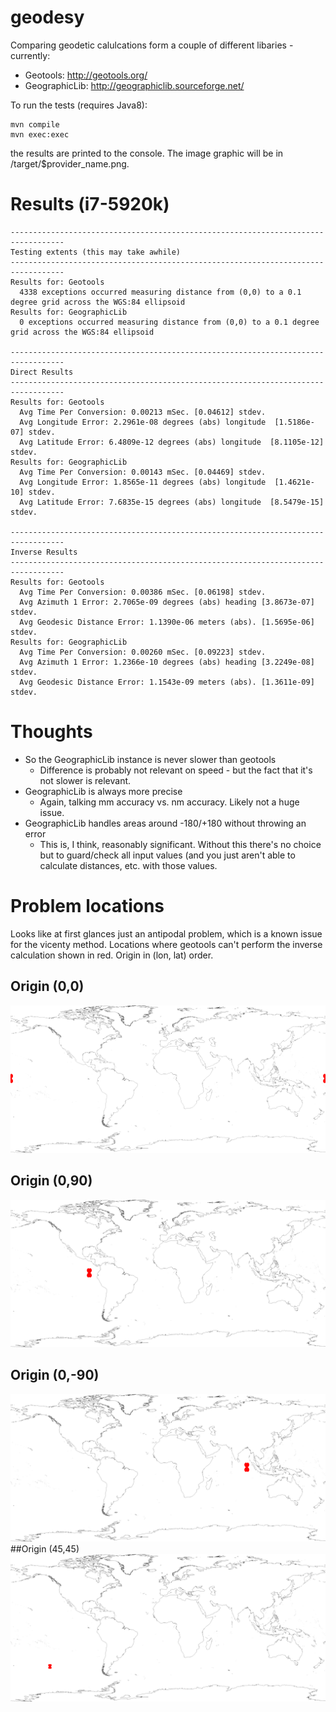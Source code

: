 # geodesy
Comparing geodetic calulcations form a couple of different libaries - currently:
  * Geotools: http://geotools.org/
  * GeographicLib: http://geographiclib.sourceforge.net/
 
To run the tests (requires Java8):
```
mvn compile
mvn exec:exec
```
the results are printed to the console.  The image graphic will be in /target/$provider_name.png.

# Results (i7-5920k)
```
----------------------------------------------------------------------------------
Testing extents (this may take awhile)
----------------------------------------------------------------------------------
Results for: Geotools
  4338 exceptions occurred measuring distance from (0,0) to a 0.1 degree grid across the WGS:84 ellipsoid
Results for: GeographicLib
  0 exceptions occurred measuring distance from (0,0) to a 0.1 degree grid across the WGS:84 ellipsoid

----------------------------------------------------------------------------------
Direct Results
----------------------------------------------------------------------------------
Results for: Geotools
  Avg Time Per Conversion: 0.00213 mSec. [0.04612] stdev.
  Avg Longitude Error: 2.2961e-08 degrees (abs) longitude  [1.5186e-07] stdev.
  Avg Latitude Error: 6.4809e-12 degrees (abs) longitude  [8.1105e-12] stdev.
Results for: GeographicLib
  Avg Time Per Conversion: 0.00143 mSec. [0.04469] stdev.
  Avg Longitude Error: 1.8565e-11 degrees (abs) longitude  [1.4621e-10] stdev.
  Avg Latitude Error: 7.6835e-15 degrees (abs) longitude  [8.5479e-15] stdev.
  
----------------------------------------------------------------------------------
Inverse Results
----------------------------------------------------------------------------------
Results for: Geotools
  Avg Time Per Conversion: 0.00386 mSec. [0.06198] stdev.
  Avg Azimuth 1 Error: 2.7065e-09 degrees (abs) heading [3.8673e-07] stdev.
  Avg Geodesic Distance Error: 1.1390e-06 meters (abs). [1.5695e-06] stdev.
Results for: GeographicLib
  Avg Time Per Conversion: 0.00260 mSec. [0.09223] stdev.
  Avg Azimuth 1 Error: 1.2366e-10 degrees (abs) heading [3.2249e-08] stdev.
  Avg Geodesic Distance Error: 1.1543e-09 meters (abs). [1.3611e-09] stdev.
  ```

# Thoughts
  * So the GeographicLib instance is never slower than geotools 
    * Difference is probably not relevant on speed - but the fact that it's not slower is relevant.
  * GeographicLib is always more precise
    * Again, talking mm accuracy vs. nm accuracy.  Likely not a huge issue.
  * GeographicLib handles areas around -180/+180 without throwing an error
    * This is, I think, reasonably significant.  Without this there's no choice but to guard/check all input values (and you just aren't able to calculate distances, etc. with those values.
    
# Problem locations
Looks like at first glances just an antipodal problem, which is a known issue for the vicenty method.
Locations where geotools can't perform the inverse calculation shown in red.  Origin in (lon, lat) order.
## Origin (0,0)
![Image of Error range](https://raw.githubusercontent.com/chrisbennight/geodesy/master/src/main/resources/geotools-inverse-error-0-0-origin.png)
## Origin (0,90)
![Image of Error range](https://raw.githubusercontent.com/chrisbennight/geodesy/master/src/main/resources/geotools-inverse-error-0-90-origin.png)
## Origin (0,-90)
![Image of Error range](https://raw.githubusercontent.com/chrisbennight/geodesy/master/src/main/resources/geotools-inverse-error-0-Minus90-origin.png)
##Origin (45,45)
![Image of Error range](https://raw.githubusercontent.com/chrisbennight/geodesy/master/src/main/resources/geotools-inverse-error-45-45-origin.png)
